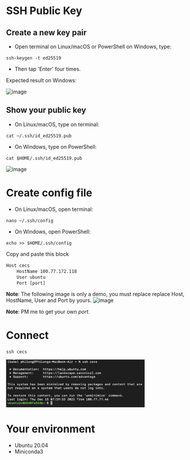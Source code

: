 # SSH Public Key

## Create a new key pair
* Open terminal on Linux/macOS or PowerShell on Windows, type:
```
ssh-keygen -t ed25519
```
* Then tap 'Enter' four times.

Expected result on Windows:

<img width="581" alt="image" src="https://user-images.githubusercontent.com/22287261/173214087-57db2dd9-59f6-45fc-824a-db565c1eeec8.png">


## Show your public key
* On Linux/macOS, type on terminal:
```
cat ~/.ssh/id_ed25519.pub
```

* On Windows, type on PowerShell:
```
cat $HOME/.ssh/id_ed25519.pub
```
<img width="790" alt="image" src="https://github.com/longhoangphi225/VinUni-Server-CECS/blob/main/.github/images/22287261/173214118-26bde204-f48b-4cc4-8928-0f5ba25bcd7d.png">

# Create config file
* On Linux/macOS, open terminal:
```
nano ~/.ssh/config
```
* On Windows, open PowerShell:
```
echo >> $HOME/.ssh/config
```

Copy and paste this block
```
Host cecs
    HostName 100.77.172.118
    User ubuntu
    Port [port]
```

**Note**: The following image is only a demo, you must replace replace Host, HostName, User and Port by yours.
<img width="379" alt="image" src="https://github.com/longhoangphi225/VinUni-Server-CECS/blob/main/.github/images/22287261/173214236-afab63a4-b14c-4e1f-a1a7-8948d417e0f8.png">

**Note**: PM me to get your own *port*.

# Connect
```
ssh cecs
```

<img width="379" alt="image" src="https://github.com/longhoangphi225/VinUni-Server-CECS/blob/main/.github/images/Screen%20Shot%202022-12-15%20at%2015.54.24.png">

# Your environment
* Ubuntu 20.04
* Miniconda3



